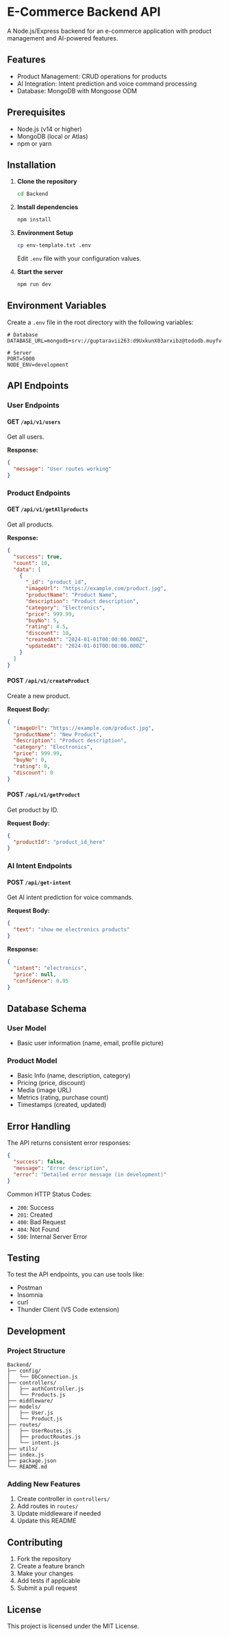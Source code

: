 # E-Commerce Backend API

A Node.js/Express backend for an e-commerce application with product management and AI-powered features.

## Features

- Product Management: CRUD operations for products
- AI Integration: Intent prediction and voice command processing
- Database: MongoDB with Mongoose ODM

## Prerequisites

- Node.js (v14 or higher)
- MongoDB (local or Atlas)
- npm or yarn

## Installation

1. **Clone the repository**
   ```bash
   cd Backend
   ```

2. **Install dependencies**
   ```bash
   npm install
   ```

3. **Environment Setup**
   ```bash
   cp env-template.txt .env
   ```
   Edit `.env` file with your configuration values.

4. **Start the server**
   ```bash
   npm run dev
   ```

## Environment Variables

Create a `.env` file in the root directory with the following variables:

```env
# Database
DATABASE_URL=mongodb+srv://guptaravii263:d9UxkunX03arxibz@tododb.muyfv.mongodb.net/HackathonDB

# Server
PORT=5000
NODE_ENV=development
```

## API Endpoints

### User Endpoints

#### GET `/api/v1/users`
Get all users.

**Response:**
```json
{
  "message": "User routes working"
}
```

### Product Endpoints

#### GET `/api/v1/getAllproducts`
Get all products.

**Response:**
```json
{
  "success": true,
  "count": 10,
  "data": [
    {
      "_id": "product_id",
      "imageUrl": "https://example.com/product.jpg",
      "productName": "Product Name",
      "description": "Product description",
      "category": "Electronics",
      "price": 999.99,
      "buyNo": 5,
      "rating": 4.5,
      "discount": 10,
      "createdAt": "2024-01-01T00:00:00.000Z",
      "updatedAt": "2024-01-01T00:00:00.000Z"
    }
  ]
}
```

#### POST `/api/v1/createProduct`
Create a new product.

**Request Body:**
```json
{
  "imageUrl": "https://example.com/product.jpg",
  "productName": "New Product",
  "description": "Product description",
  "category": "Electronics",
  "price": 999.99,
  "buyNo": 0,
  "rating": 0,
  "discount": 0
}
```

#### POST `/api/v1/getProduct`
Get product by ID.

**Request Body:**
```json
{
  "productId": "product_id_here"
}
```

### AI Intent Endpoints

#### POST `/api/get-intent`
Get AI intent prediction for voice commands.

**Request Body:**
```json
{
  "text": "show me electronics products"
}
```

**Response:**
```json
{
  "intent": "electronics",
  "price": null,
  "confidence": 0.95
}
```

## Database Schema

### User Model
- Basic user information (name, email, profile picture)

### Product Model
- Basic Info (name, description, category)
- Pricing (price, discount)
- Media (image URL)
- Metrics (rating, purchase count)
- Timestamps (created, updated)

## Error Handling

The API returns consistent error responses:

```json
{
  "success": false,
  "message": "Error description",
  "error": "Detailed error message (in development)"
}
```

Common HTTP Status Codes:
- `200`: Success
- `201`: Created
- `400`: Bad Request
- `404`: Not Found
- `500`: Internal Server Error

## Testing

To test the API endpoints, you can use tools like:
- Postman
- Insomnia
- curl
- Thunder Client (VS Code extension)

## Development

### Project Structure
```
Backend/
├── config/
│   └── DbConnection.js
├── controllers/
│   ├── authController.js
│   └── Products.js
├── middleware/
├── models/
│   ├── User.js
│   └── Product.js
├── routes/
│   ├── UserRoutes.js
│   ├── productRoutes.js
│   └── intent.js
├── utils/
├── index.js
├── package.json
└── README.md
```

### Adding New Features
1. Create controller in `controllers/`
2. Add routes in `routes/`
3. Update middleware if needed
4. Update this README

## Contributing

1. Fork the repository
2. Create a feature branch
3. Make your changes
4. Add tests if applicable
5. Submit a pull request

## License

This project is licensed under the MIT License. 